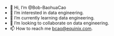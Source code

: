 - 👋 Hi, I’m @Bob-BaohuaCao
- 👀 I’m interested in data engineering.
- 🌱 I’m currently learning data engineering.
- 💞️ I’m looking to collaborate on data engineering.
- 📫 How to reach me bcao@equinix.com.

<!---
Bob-BaohuaCao/Bob-BaohuaCao is a ✨ special ✨ repository because its `README.md` (this file) appears on your GitHub profile.
You can click the Preview link to take a look at your changes.
--->

